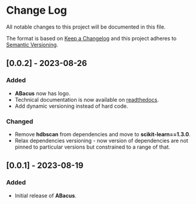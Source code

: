 # Change Log
All notable changes to this project will be documented in this file.
 
The format is based on [Keep a Changelog](http://keepachangelog.com/)
and this project adheres to [Semantic Versioning](http://semver.org/).


## [0.0.2] - 2023-08-26
  
### Added

- **ABacus** now has logo.
- Technical documentation is now available on [readthedocs](https://kolmogorov-abacus.readthedocs.io/en/latest/).
- Add dynamic versioning instead of hard code.
 
### Changed

- Remove **hdbscan** from dependencies and move to **scikit-learn==1.3.0**.
- Relax dependencies versioning - now version of dependencies are not pinned to particular versions but constrained to a range of that.

 
## [0.0.1] - 2023-08-19
 
### Added

- Initial release of **ABacus**.
